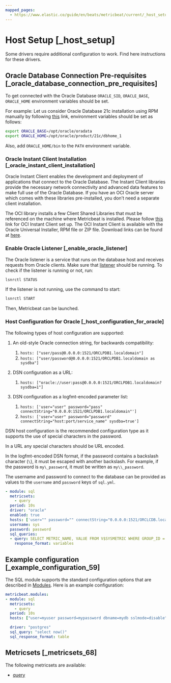 ```yaml
---
mapped_pages:
  - https://www.elastic.co/guide/en/beats/metricbeat/current/_host_setup.html
---
```


# Host Setup [_host_setup]

Some drivers require additional configuration to work. Find here instructions for these drivers.

## Oracle Database Connection Pre-requisites [_oracle_database_connection_pre_requisites]

To get connected with the Oracle Database `ORACLE_SID`, `ORACLE_BASE`, `ORACLE_HOME` environment variables should be set.

For example: Let us consider Oracle Database 21c installation using RPM manually by following [this](https://docs.oracle.com/en/database/oracle/oracle-database/21/ladbi/running-rpm-packages-to-install-oracle-database.html) link, environment variables should be set as follows:

```bash
export ORACLE_BASE=/opt/oracle/oradata
export ORACLE_HOME=/opt/oracle/product/21c/dbhome_1
```

Also, add `ORACLE_HOME/bin` to the `PATH` environment variable.

### Oracle Instant Client Installation [_oracle_instant_client_installation]

Oracle Instant Client enables the development and deployment of applications that connect to the Oracle Database. The Instant Client libraries provide the necessary network connectivity and advanced data features to make full use of the Oracle Database. If you have an OCI Oracle server which comes with these libraries pre-installed, you don’t need a separate client installation.

The OCI library installs a few Client Shared Libraries that must be referenced on the machine where Metricbeat is installed. Please follow [this](https://docs.oracle.com/en/database/oracle/oracle-database/21/lacli/install-instant-client-using-zip.html#GUID-D3DCB4FB-D3CA-4C25-BE48-3A1FB5A22E84) link for OCI Instant Client set up. The OCI Instant Client is available with the Oracle Universal Installer, RPM file or ZIP file. Download links can be found at [here](https://www.oracle.com/database/technologies/instant-client/downloads.html).


### Enable Oracle Listener [_enable_oracle_listener]

The Oracle listener is a service that runs on the database host and receives requests from Oracle clients. Make sure that [listener](https://docs.oracle.com/cd/B19306_01/network.102/b14213/lsnrctl.htm) should be running. To check if the listener is running or not, run:

```bash
lsnrctl STATUS
```

If the listener is not running, use the command to start:

```bash
lsnrctl START
```

Then, Metricbeat can be launched.


### Host Configuration for Oracle [_host_configuration_for_oracle]

The following types of host configuration are supported:

1. An old-style Oracle connection string, for backwards compatibility:

    1. `hosts: ["user/pass@0.0.0.0:1521/ORCLPDB1.localdomain"]`
    2. `hosts: ["user/password@0.0.0.0:1521/ORCLPDB1.localdomain as sysdba"]`

2. DSN configuration as a URL:

    1. `hosts: ["oracle://user:pass@0.0.0.0:1521/ORCLPDB1.localdomain?sysdba=1"]`

3. DSN configuration as a logfmt-encoded parameter list:

    1. `hosts: ['user="user" password="pass" connectString="0.0.0.0:1521/ORCLPDB1.localdomain"']`
    2. `hosts: ['user="user" password="password" connectString="host:port/service_name" sysdba=true']`


DSN host configuration is the recommended configuration type as it supports the use of special characters in the password.

In a URL any special characters should be URL encoded.

In the logfmt-encoded DSN format, if the password contains a backslash character (`\`), it must be escaped with another backslash. For example, if the password is `my\_password`, it must be written as `my\\_password`.

The username and password to connect to the database can be provided as values to the `username` and `password` keys of `sql.yml`.

```yaml
- module: sql
  metricsets:
    - query
  period: 10s
  driver: "oracle"
  enabled: true
  hosts: ['user="" password="" connectString="0.0.0.0:1521/ORCLCDB.localdomain" sysdba=true']
  username: sys
  password: password
  sql_queries:
  - query: SELECT METRIC_NAME, VALUE FROM V$SYSMETRIC WHERE GROUP_ID = 2 and METRIC_NAME LIKE '%'
    response_format: variables
```


## Example configuration [_example_configuration_59]

The SQL module supports the standard configuration options that are described in [Modules](/reference/metricbeat/configuration-metricbeat.md). Here is an example configuration:

```yaml
metricbeat.modules:
- module: sql
  metricsets:
    - query
  period: 10s
  hosts: ["user=myuser password=mypassword dbname=mydb sslmode=disable"]

  driver: "postgres"
  sql_query: "select now()"
  sql_response_format: table
```


## Metricsets [_metricsets_68]

The following metricsets are available:

* [query](/reference/metricbeat/metricbeat-metricset-sql-query.md)



